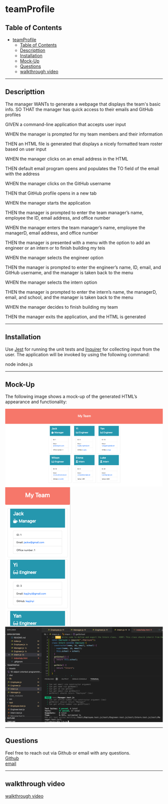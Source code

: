 # teamProfile

## Table of Contents

- [teamProfile](#teamprofile)
  - [Table of Contents](#table-of-contents)
  - [Descripttion](#descripttion)
  - [Installation](#installation)
  - [Mock-Up](#mock-up)
  - [Questions](#questions)
  - [walkthrough video](#walkthrough-video)

---

## Descripttion

The manager WANTs to generate a webpage that displays the team's basic info. SO THAT the manager has quick access to their emails and GitHub profiles

GIVEN a command-line application that accepts user input

WHEN the manager is prompted for my team members and their information

THEN an HTML file is generated that displays a nicely formatted team roster based on user input

WHEN the manager clicks on an email address in the HTML

THEN default email program opens and populates the TO field of the email with the address

WHEN the manager clicks on the GitHub username

THEN that GitHub profile opens in a new tab

WHEN the manager starts the application

THEN the manager is prompted to enter the team manager’s name, employee the ID, email address, and office number

WHEN the manager enters the team manager’s name, employee the managerD, email address, and office number

THEN the manager is presented with a menu with the option to add an engineer or an intern or to finish building my teis

WHEN the manager selects the engineer option

THEN the manager is prompted to enter the engineer’s name, ID, email, and GitHub username, and the manager is taken back to the menu

WHEN the manager selects the intern option

THEN the manager is prompted to enter the intern’s name, the managerD, email, and school, and the manager is taken back to the menu

WHEN the manager decides to finish building my team

THEN the manager exits the application, and the HTML is generated

---

## Installation

Use [Jest](https://www.npmjs.com/package/jest) for running the unit tests and [Inquirer](https://www.npmjs.com/package/inquirer) for collecting input from the user. The application will be invoked by using the following command:

node index.js

---

## Mock-Up

The following image shows a mock-up of the generated HTML’s appearance and functionality:

![HTML webpage titled “My Team” features five boxes listing employee names, titles, and other key info.](./Assets/computerDemo.png)
![Mobile titled “My Team” features five boxes listing employee names, titles, and other key info.](./Assets/mobileDemo.png)
![Tested](./Assets/Screen%20Shot%202022-04-24%20at%203.05.34%20AM.png)

---

## Questions

Feel free to reach out via Github or email with any questions. <br>
[Github](https://github.com/kayjinyi) <br>
[email](mailto:kayjinyi@gmail.com)

---

## walkthrough video

[walkthrough video ](https://watch.screencastify.com/v/b2FctsKyAie36lVqYXpk) <br>
